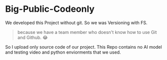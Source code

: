 # Big-Public-Codeonly
We developed this Project without git. So we was Versioning with FS.
> because we have a team member who doesn't know how to use Git and Github. 😂


So I upload only source code of our project.
This Repo contains no AI model and testing video and python enviorments that we used.
